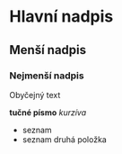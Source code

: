 # Hlavní nadpis

## Menší nadpis

### Nejmenší nadpis

Obyčejný text

**tučné písmo**
*kurzíva*

- seznam
- seznam druhá položka
